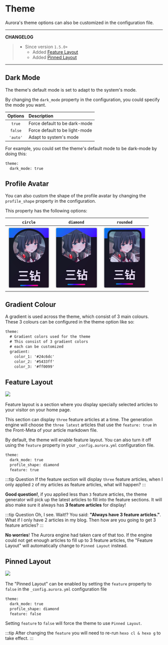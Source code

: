 # Theme

Aurora's theme options can also be customized in the configuration file.

---

**CHANGELOG**

> - Since version `1.5.0+`
>   - Added [Feature Layout](/guide/theme.html#feature-layout)
>   - Added [Pinned Layout](/guide/theme.html#pinned-layout)

---

## Dark Mode

The theme's default mode is set to adapt to the system's mode.

By changing the `dark_mode` property in the configuration, you could specify the mode you want.

| Options  | Description                    |
| :------: | :----------------------------- |
|  `true`  | Force default to be dark-mode  |
| `false`  | Force default to be light-mode |
| `'auto'` | Adapt to system's mode         |

For example, you could set the theme's default mode to be dark-mode by doing this:

```yaml{2}:no-line-numbers
theme:
  dark_mode: true
```

## Profile Avatar

You can also custom the shape of the profile avatar by changing the `profile_shape` property in the configuration.

This property has the following options:

|                                                     `circle`                                                     |                                                    `diamond`                                                    |                                                    `rounded`                                                    |
| :--------------------------------------------------------------------------------------------------------------: | :-------------------------------------------------------------------------------------------------------------: | :-------------------------------------------------------------------------------------------------------------: |
| <img src="https://raw.githubusercontent.com/TriDiamond/image-storage/main/img/20210403203336.png" height="200"/> | <img src="https://raw.githubusercontent.com/TriDiamond/image-storage/main/img/20210403203513.png" height="200"> | <img src="https://raw.githubusercontent.com/TriDiamond/image-storage/main/img/20210403203142.png" height="200"> |

## Gradient Colour

A gradient is used across the theme, which consist of 3 main colours. These 3 colours can be configured in the theme option like so:

```yaml{5-8}:no-line-numbers
theme:
  # Gradient colors used for the theme
  # This consist of 3 gradient colors
  # each can be customized
  gradient:
    color_1: '#24c6dc'
    color_2: '#5433ff'
    color_3: '#ff0099'
```

## Feature Layout

![](/images/screenshots/feature-layout.png)

Feature layout is a section where you display specially selected articles to your visitor on your home page.

This section can display `three` feature articles at a time. The generation engine will choose the `three latest` articles that use the `feature: true` in the Front-Meta of your article markdown file.

By default, the theme will enable feature layout. You can also turn it off using the `feature` property in your `_config.aurora.yml` configuration file.

```yaml:no-line-numbers{4}
theme:
  dark_mode: true
  profile_shape: diamond
  feature: true
```

:::tip Question
If the feature section will display `three` feature articles, when I only applied `2` of my articles as feature articles, what will happen?
:::

**Good question!**, if you applied less than `3` feature articles, the theme generator will pick up the latest articles to fill into the feature sections. It will also make sure it always has **3 feature articles** for display!

:::tip Question
Oh, I see. Wait!? You said: **"Always have 3 feature articles."**. What if I only have 2 articles in my blog. Then how are you going to get 3 feature articles?
:::

**No worries**! The Aurora engine had taken care of that too. If the engine could not get enough articles to fill up to 3 feature articles, the "Feature Layout" will automatically change to `Pinned Layout` instead.

## Pinned Layout

![](/images/screenshots/pinned-layout.png)

The "Pinned Layout" can be enabled by setting the `feature` property to `false` in the `_config.aurora.yml` configuration file

```yaml:no-line-numbers{4}
theme:
  dark_mode: true
  profile_shape: diamond
  feature: false
```

Setting `feature` to `false` will force the theme to use `Pinned Layout`.

:::tip
After changing the `feature` you will need to re-run `hexo cl & hexo g` to take effect.
:::
